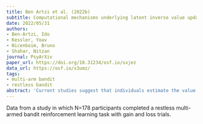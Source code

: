 ```yaml
---
title: Ben Artzi et al. (2022b)
subtitle: Computational mechanisms underlying latent inverse value updating of unchosen actions
date: 2022/05/31
authors:
- Ben-Artzi, Ido
- Kessler, Yoav
- Nicenboim, Bruno
- Shahar, Nitzan
journal: PsyArXiv
paper_url: https://doi.org/10.31234/osf.io/sxjez
data_url: https://osf.io/x3umz/
tags:
- multi-arm bandit
- restless bandit
abstract: 'Current studies suggest that individuals estimate the value of their choices based on observed feedback. Here, we ask whether individuals update the value of their unchosen actions, even when the associated feedback remains unknown. Two hundred and three individuals completed a multi-armed bandit task, making choices to gain rewards. We found robust evidence suggesting inverse value updating for unchosen actions based on the chosen action’s outcome. Computational modeling results suggested that this effect is mainly explained by a value updating mechanism whereby individuals integrate the outcome history for choosing an option with that of avoiding the alternative. Properties of the deliberation (i.e., duration/difficulty) did not moderate the latent value updating of unchosen actions, suggesting that memory traces generated during deliberation take a smaller role in this phenomenon than previously thought. We discuss the mechanisms facilitating credit assignment to unchosen actions and their implications for human decision-making.'
---
```


Data from a study in which N=178 participants completed a restless multi-armed bandit reinforcement learning task with gain and loss trials.
